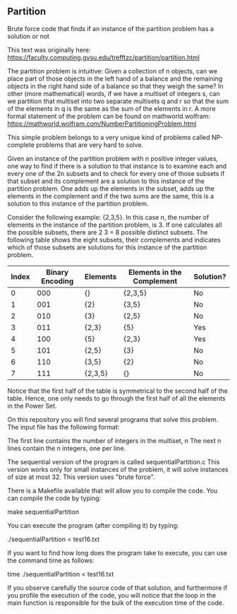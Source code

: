 ## Partition
Brute force code that finds if an instance of the partition problem has a solution or not

This text was originally here: https://faculty.computing.gvsu.edu/trefftzc/partition/partition.html

The partition problem is intuitive: Given a collection of n objects, can we place part of those objects in the left hand of a balance and the remaining objects in the right hand side of a balance so that they weigh the same? In other (more mathematical) words, if we have a multiset of integers s, can we partition that multiset into two separate multisets q and r so that the sum of the elements in q is the same as the sum of the elements in r. A more formal statement of the problem can be found on mathworld.wolfram: https://mathworld.wolfram.com/NumberPartitioningProblem.html

This simple problem belongs to a very unique kind of problems called NP-complete problems that are very hard to solve.

Given an instance of the partition problem with n positive integer values, one way to find if there is a solution to that instance is to examine each and every one of the 2n subsets and to check for every one of those subsets if that subset and its complement are a solution to this instance of the partition problem. One adds up the elements in the subset, adds up the elements in the complement and if the two sums are the same, this is a solution to this instance of the partition problem.

Consider the following example: {2,3,5}. In this case n, the number of elements in the instance of the partition problem, is 3. If one calculates all the possible subsets, there are 2 3 = 8 possible distinct subsets. The following table shows the eight subsets, their complements and indicates which of those subsets are solutions for this instance of the partition problem.


| Index	| Binary Encoding	|  Elements	| Elements in the Complement	|  Solution? |
|-------|-----------------|-----------|-----------------------------|------------|
|0	    | 000	|{}	    |{2,3,5}	|No | 
|1	    | 001	|{2}	  |{3,5}	  |No |
|2	    | 010	|{3}	  |{2,5}	  |No |
|3	    | 011	|{2,3}  |{5}	    |Yes|
|4	    | 100	|{5}	  |{2,3}	  |Yes|
|5	    | 101	|{2,5}  |{3}	    |No |
|6	    | 110	|{3,5}  |	{2}	    |No |
|7	    | 111	|{2,3,5}|	{}	    |No |

Notice that the first half of the table is symmetrical to the second half of the table. Hence, one only needs to go through the first half of all the elements in the Power Set.

On this repository you will find several programs that solve this problem. The input file has the following format:

The first line contains the number of integers in the multiset, n
The next n lines contain the n integers, one per line.

The sequential version of the program is called sequentialPartition.c 
This version works only for small instances of the problem, it will solve instances of size at most 32. 
This version uses "brute force".

There is a Makefile available that will allow you to compile the code.  You can compile the code by typing:

make sequentialPartition

You can execute the program (after compiling it) by typing:

./sequentialPartition < test16.txt

If you want to find how long does the program take to execute, you can use the command time as follows:

time ./sequentialPartition < test16.txt

If you observe carefully the source code of that solution, and furthermore if you profile the execution of the code, you will notice that the loop in the main function is responsible for the bulk of the execution time of the code.
